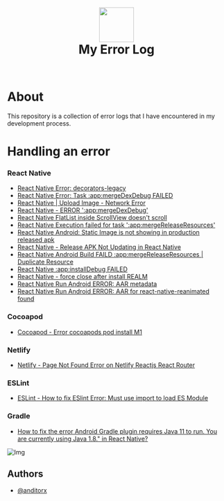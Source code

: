 <div align="center">
      <h1> <img src="https://res.cloudinary.com/dzwztfzvu/image/upload/v1667285026/avatar-1_rpum4l.png" width="80px"><br/>My Error Log</h1>
     </div>
<p align="center"> <a href="https://anditorx.showwcase.com/" target="_blank"><img alt="" src="https://img.shields.io/badge/Website-EA4C89?style=normal&logo=dribbble&logoColor=white" style="vertical-align:center" /></a> <a href="https://twitter.com/anditorx" target="_blank"><img alt="" src="https://img.shields.io/badge/Twitter-1DA1F2?style=normal&logo=twitter&logoColor=white" style="vertical-align:center" /></a> <a href="https://id.linkedin.com/in/andirustianto}" target="_blank"><img alt="" src="https://img.shields.io/badge/LinkedIn-0077B5?style=normal&logo=linkedin&logoColor=white" style="vertical-align:center" /></a> </p>

# About
This repository is a collection of error logs that I have encountered in my development process.

# Handling an error

### React Native

- [React Native Error: decorators-legacy](https://github.com/anditorx/errorlog/tree/main/src/Error-Decorators-Legacy)
- [React Native Error: Task :app:mergeDexDebug FAILED](https://github.com/anditorx/errorlog/tree/main/src/app-mergeDexDebugFAILED)
- [React Native | Upload Image - Network Error](https://github.com/anditorx/errorlog/tree/main/src/upload-image-network-error)
- [React Native - ERROR ':app:mergeDexDebug'](https://github.com/anditorx/errorlog/tree/main/src/rn-error-app-mergedexdebug)
- [React Native FlatList inside ScrollView doesn't scroll](https://github.com/anditorx/errorlog/tree/main/src/rn-flatlist-inside-scrollview)
- [React Native Execution failed for task ':app:mergeReleaseResources'](https://github.com/anditorx/errorlog/tree/main/src/rn-error-app-mergeReleaseResources)
- [React Native Android: Static Image is not showing in production released apk](https://github.com/anditorx/errorlog/tree/main/src/rn-error-static-image)
- [React Native - Release APK Not Updating in React Native](https://github.com/anditorx/errorlog/tree/main/src/rn-release-apk-not-update)
- [React Native Android Build FAILD :app:mergeReleaseResources | Duplicate Resource](https://github.com/anditorx/errorlog/tree/main/src/rn-mergeReleaseResources)
- [React Native :app:installDebug FAILED](https://github.com/anditorx/errorlog/tree/main/src/rn-installDebug-FAILED)
- [React Native - force close after install REALM](https://github.com/anditorx/errorlog/tree/main/src/rn-force-close-after-install-realm)
- [React Native Run Android ERROR: AAR metadata](https://github.com/anditorx/errorlog/tree/main/src/rn-error-AARmetadata)
- [React Native Run Android ERROR: AAR for react-native-reanimated found](https://github.com/anditorx/errorlog/tree/main/src/rn-aar-reanimated-notfound)

### Cocoapod
- [Cocoapod - Error cocoapods pod install M1](https://github.com/anditorx/errorlog/tree/main/src/error-cocoapod-install-m1)

### Netlify
- [Netlify - Page Not Found Error on Netlify Reactjs React Router](https://github.com/anditorx/errorlog/tree/main/src/netlify-page-not-found-reactjs)
### ESLint
- [ESLint - How to fix ESlint Error: Must use import to load ES Module](https://github.com/anditorx/errorlog/tree/main/src/eslint-error-must-use-import-es-module)
### Gradle
- [How to fix the error Android Gradle plugin requires Java 11 to run. You are currently using Java 1.8." in React Native?](https://github.com/anditorx/errorlog/tree/main/src/android-Gradle-plugin-requires-Java11)


![Img](https://res.cloudinary.com/dzwztfzvu/image/upload/v1674204366/programming-1857236_1280_banner_daunyi.jpg)

## Authors

- [@anditorx](https://www.github.com/anditorx)
